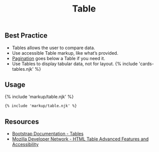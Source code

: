 ﻿---
title: Table
summary: Tables allow users to compare and review large amounts of data.
tags: components
layout: docs/guide
eleventyNavigation:
  key: Table
  parent: Components
  order: 300
  excerpt: Tables allow users to compare and review large amounts of data.
  img: /img/illustrations/illus-table.svg
---

## Best Practice

- Tables allows the user to compare data.
- Use accessible Table markup, like what’s provided.
- [Pagination](/components/pagination) goes below a Table if you need it.
- Use Tables to display tabular data, not for layout.
{% include 'cards-tables.njk' %}

## Usage

{% include 'markup/table.njk' %}

``` html
{% include 'markup/table.njk' %}
```

## Resources
* <a href="https://getbootstrap.com/docs/5.1/content/tables/" target="_blank">Bootstrap Documentation - Tables</a>
* <a href="https://developer.mozilla.org/en-US/docs/Learn/HTML/Tables/Advanced" target="_blank">Mozilla Developer Network - HTML Table Advanced Features and Accessibility</a>
